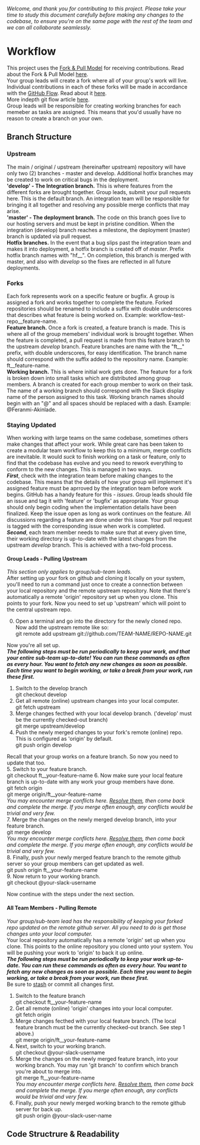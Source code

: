 *Welcome, and thank you for contributing to this project. Please take your time to study this document carefully before making any changes to the codebase, to ensure you're on the same page with the rest of the team and we can all collaborate seamlessly.*   

# Workflow
This project uses the [Fork & Pull Model](https://help.github.com/en/articles/about-collaborative-development-models) 
for receiving contributions. Read about the Fork & Pull Model 
[here](https://help.github.com/en/articles/about-collaborative-development-models).          
Your group leads will create a fork where all of your group's work will live. Individual contributions in each of these forks will be made in accordance with the [GitHub Flow](https://guides.github.com/introduction/flow/). 
Read about it [here](https://guides.github.com/introduction/flow/).     
More indepth git flow article [here](https://nvie.com/posts/a-successful-git-branching-model/).     
Group leads will be responsible for creating working branches for each memeber as tasks are assigned. This means that you'd usually have no reason to create a branch on your own.    

## Branch Structure
### Upstream
The main / original / upstream (hereinafter upstream) repository will have only two (2) branches - master and develop. Additional hotfix branches may be created to work on critical bugs in the deployment.    
__'develop' - The Integration branch.__ This is where features from the different forks are brought together. Group leads, submit your pull requests here. This is the default branch. An integration team will be responsible for bringing it all together and resolving any possible merge conflicts that may arise.        
__'master' - The deployment branch.__ The code on this branch goes live to our hosting servers and must be kept in pristine condition. When the integration (develop) branch reaches a milestone, the deployment (master) branch is updated via pull request.       
__Hotfix branches.__ In the event that a bug slips past the integration team and makes it into deployment, a hotfix branch is created off of *master*. Prefix hotfix branch names with "hf__". On completion, this branch is merged with master, and also with *develop* so the fixes are reflected in all future deployments.

### Forks
Each fork represents work on a specific feature or bugfix. A group is assigned a fork and works together to complete the feature. Forked repositories should be renamed to include a suffix with double underscores that describes what feature is being worked on. Example: workflow-test-repo__feature-name.       
__Feature branch.__ Once a fork is created, a feature branch is made. This is where all of the group memebers' individual work is brought together. When the feature is completed, a pull request is made from this feature branch to the upstream *develop* branch. Feature branches are name with the "ft__" prefix, with double underscores, for easy identification. The branch name should correspond with the suffix added to the repository name. Example: ft__feature-name.         
__Working branch.__ This is where initial work gets done. The feature for a fork is broken down into small tasks which are distributed among group members. A branch is created for each group member to work on their task. The name of a working branch should correspond with the Slack display name of the person assigned to this task. Working branch names should begin with an "@" and all spaces should be replaced with a dash. Example: @Feranmi-Akinlade.

### Staying Updated
When working with large teams on the same codebase, sometimes others make changes that affect your work. While great care has been taken to create a modular team workflow to keep this to a minimum, merge conflicts are inevitable. It would _suck_ to finish working on a task or feature, only to find that the codebase has evolve and you need to rework everything to conform to the new changes. This is managed in two ways.       
__*First*__, check with the integration team before making changes to the codebase. This means that the details of how your group will implement it's assigned feature must be aprroved by the integration team before work begins. GitHub has a handy feature for this - _issues_. Group leads should file an issue and tag it with 'feature' or 'bugfix' as appropriate. Your group should only begin coding when the implementation details have been finalized. Keep the issue open as long as work continues on the feature. All discussions regarding a feature are done under this issue. Your pull request is tagged with the corresponding issue when work is completed.       
__*Second*__, each team member needs to make sure that at every given time, their working directory is up-to-date with the latest changes from the upstream *develop* branch. This is achieved with a two-fold process.       
#### Group Leads - Pulling Upstream
*This section only applies to group/sub-team leads.*       
After setting up your fork on github and cloning it locally on your system, you'll need to run a command just once to create a connection between your local repository and the remote upstream repository. Note that there's automatically a remote 'origin' repository set up when you clone. This points to your fork. Now you need to set up 'upstream' which will point to the central upstream repo.

0. Open a terminal and go into the directory for the newly cloned repo. Now add the upstream remote like so:        
    git remote add upstream git://github.com/TEAM-NAME/REPO-NAME.git

Now you're all set up.       
__*The following steps must be run periodically to keep your work, and that your entire sub-team up-to-date! You can run these commands as often as every hour. You want to fetch any new changes as soon as possible. Each time you want to begin working, or take a break from your work, run these first.*__

1. Switch to the develop branch        
    git checkout develop    
2. Get all remote (online) upstream changes into your local computer.       
    git fetch upstream
3. Merge changes fecthed with your local develop branch. ('develop' must be the currently checked-out branch)     
    git merge upstream/develop
4. Push the newly merged changes to your fork's remote (online) repo. This is configured as 'origin' by default.    
    git push origin develop

Recall that your group works on a feature branch. So now you need to update that too.       
5. Switch to your feature branch.       
    git checkout ft__your-feature-name
6. Now make sure your local feature branch is up-to-date with any work your group members have done.      
    git fetch origin        
    git merge origin/ft__your-feature-name        
  *You may encounter merge conflicts here. 
  [Resolve them](https://help.github.com/en/articles/resolving-a-merge-conflict-using-the-command-line), 
  then come back and complete the merge. If you merge often enough, any conflicts would be trivial and very few.*    
7. Merge the changes on the newly merged develop branch, into your feature branch.      
    git merge develop       
  *You may encounter merge conflicts here. 
  [Resolve them](https://help.github.com/en/articles/resolving-a-merge-conflict-using-the-command-line), 
  then come back and complete the merge. If you merge often enough, any conflicts would be trivial and very few.*    
8. Finally, push your newly merged feature branch to the remote github server so your group members can get updated as well.      
    git push origin ft__your-feature-name      
9. Now return to your working branch.       
    git checkout @your-slack-username     

Now continue with the steps under the next section.

#### All Team Members - Pulling Remote
*Your group/sub-team lead has the responsibility of keeping your forked repo updated on the remote github server. All you need to do is get those changes unto your local computer.*       
Your local repository automatically has a remote 'origin' set up when you clone. This points to the online repository you cloned unto your system. You will be pushing your work to 'origin' to back it up online.       
__*The following steps must be run periodically to keep your work up-to-date. You can run these commands as often as every hour. You want to fetch any new changes as soon as possible. Each time you want to begin working, or take a break from your work, run these first.*__       
Be sure to 
[stash](https://dev.to/neshaz/how-to-git-stash-your-work-the-correct-way-cna) 
or commit all changes first.  

1. Switch to the feature branch     
    git checkout ft__your-feature-name          
2. Get all remote (online) 'origin' changes into your local computer.      
    git fetch origin      
3. Merge changes fecthed with your local feature branch. (The local feature branch must be the currently checked-out branch. See step 1 above.)      
    git merge origin/ft__your-feature-name      
4. Next, switch to your working branch.      
    git checkout @your-slack-username      
5. Merge the changes on the newly merged feature branch, into your working branch. You may run 'git branch' to confirm which branch you're about to merge into.      
    git merge ft__your-feature-name      
  *You may encounter merge conflicts here. 
  [Resolve them](https://help.github.com/en/articles/resolving-a-merge-conflict-using-the-command-line), 
  then come back and complete the merge. If you merge often enough, any conflicts would be trivial and very few.*      
6. Finally, push your newly merged working branch to the remote github server for back up.      
    git push origin @your-slack-user-name      

## Code Structrure & Readability


